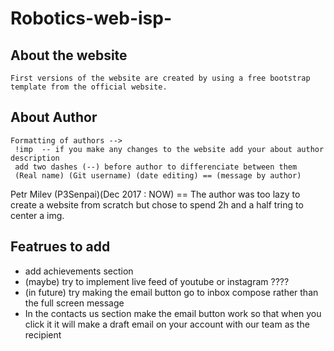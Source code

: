 # Robotics-web-isp-


 About the website
------------------------------------------------------------------------------------------------------------------------------------------
    First versions of the website are created by using a free bootstrap template from the official website.

 About Author
 -----------------------------------------------------------------------------------------------------------------------------------------

    Formatting of authors -->
     !imp  -- if you make any changes to the website add your about author description
     add two dashes (--) before author to differenciate between them
     (Real name) (Git username) (date editing) == (message by author)
     

Petr Milev (P3Senpai)(Dec 2017 : NOW) == 
    The author was too lazy to create a website from scratch but chose to spend 2h and a half tring to center a img.
    
 Featrues to add
------------------------------------------------------------------------------------------------------------------------------------------

- add achievements section
- (maybe) try to implement live feed of youtube or instagram ????
- (in future) try making the email button go to inbox compose rather than the full screen message
- In the contacts us section make the email button work so that when you click it it will make a draft email on your account with our team as the recipient
